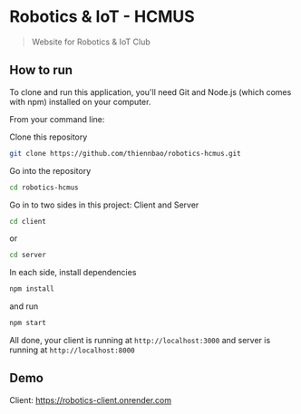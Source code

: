 # Robotics & IoT - HCMUS
> Website for Robotics & IoT Club

## How to run
To clone and run this application, you'll need Git and Node.js (which comes with npm) installed on your computer.

From your command line:

Clone this repository
```sh
git clone https://github.com/thiennbao/robotics-hcmus.git
```
Go into the repository
```sh
cd robotics-hcmus
```
Go in to two sides in this project: Client and Server
```sh
cd client
```
or
```sh
cd server
```
In each side, install dependencies
```sh
npm install
```
and run
```sh
npm start
```
All done, your client is running at `http://localhost:3000` and server is running at `http://localhost:8000`

## Demo
Client: https://robotics-client.onrender.com